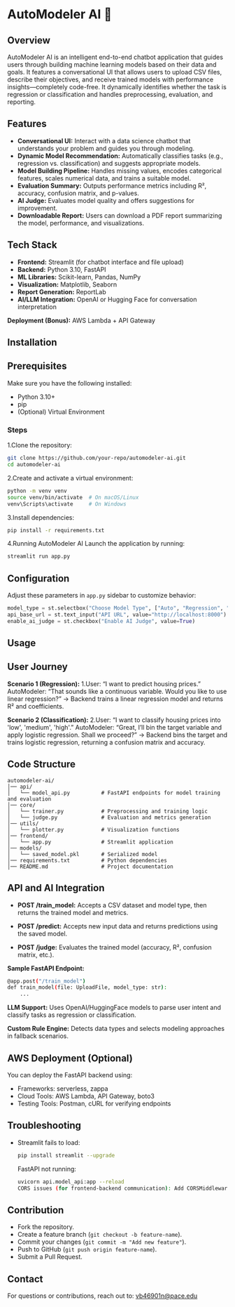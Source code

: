 # AutoModeler AI 🤖

## Overview
AutoModeler AI is an intelligent end-to-end chatbot application that guides users through building machine learning models based on their data and goals. It features a conversational UI that allows users to upload CSV files, describe their objectives, and receive trained models with performance insights—completely code-free. It dynamically identifies whether the task is regression or classification and handles preprocessing, evaluation, and reporting.

## Features
- **Conversational UI:** Interact with a data science chatbot that understands your problem and guides you through modeling.
- **Dynamic Model Recommendation:** Automatically classifies tasks (e.g., regression vs. classification) and suggests appropriate models.
- **Model Building Pipeline:** Handles missing values, encodes categorical features, scales numerical data, and trains a suitable model.
- **Evaluation Summary:** Outputs performance metrics including R², accuracy, confusion matrix, and p-values.
- **AI Judge:** Evaluates model quality and offers suggestions for improvement.
- **Downloadable Report:** Users can download a PDF report summarizing the model, performance, and visualizations.

## Tech Stack
- **Frontend:** Streamlit (for chatbot interface and file upload)
- **Backend:** Python 3.10, FastAPI
- **ML Libraries:** Scikit-learn, Pandas, NumPy
- **Visualization:** Matplotlib, Seaborn
- **Report Generation:** ReportLab
- **AI/LLM Integration:** OpenAI or Hugging Face for conversation interpretation

**Deployment (Bonus):** AWS Lambda + API Gateway

## Installation
## Prerequisites
Make sure you have the following installed:
- Python 3.10+
- pip
- (Optional) Virtual Environment

### Steps
1.Clone the repository:
  ```sh
  git clone https://github.com/your-repo/automodeler-ai.git
  cd automodeler-ai
  ```
2.Create and activate a virtual environment:
  ```sh
  python -m venv venv
  source venv/bin/activate  # On macOS/Linux
  venv\Scripts\activate     # On Windows
  ```
3.Install dependencies:
  ```sh
  pip install -r requirements.txt
  ```
4.Running AutoModeler AI
  Launch the application by running:
  ```sh
  streamlit run app.py
  ```

## Configuration
Adjust these parameters in `app.py` sidebar to customize behavior:
```python
model_type = st.selectbox("Choose Model Type", ["Auto", "Regression", "Classification"])
api_base_url = st.text_input("API URL", value="http://localhost:8000")
enable_ai_judge = st.checkbox("Enable AI Judge", value=True)
```

## Usage
## User Journey
**Scenario 1 (Regression):**
1.User: “I want to predict housing prices.”
AutoModeler: “That sounds like a continuous variable. Would you like to use linear regression?”
→ Backend trains a linear regression model and returns R² and coefficients.

**Scenario 2 (Classification):**
2.User: “I want to classify housing prices into 'low', 'medium', 'high'.”
AutoModeler: “Great, I’ll bin the target variable and apply logistic regression. Shall we proceed?”
→ Backend bins the target and trains logistic regression, returning a confusion matrix and accuracy.

## Code Structure
```
automodeler-ai/
│── api/
│   └── model_api.py          # FastAPI endpoints for model training and evaluation
│── core/
│   └── trainer.py            # Preprocessing and training logic
│   └── judge.py              # Evaluation and metrics generation
│── utils/
│   └── plotter.py            # Visualization functions
│── frontend/
│   └── app.py                # Streamlit application
│── models/
│   └── saved_model.pkl       # Serialized model
│── requirements.txt          # Python dependencies
│── README.md                 # Project documentation
```

## API and AI Integration
- **POST /train_model:** Accepts a CSV dataset and model type, then returns the trained model and metrics.

- **POST /predict:** Accepts new input data and returns predictions using the saved model.

- **POST /judge:** Evaluates the trained model (accuracy, R², confusion matrix, etc.).

**Sample FastAPI Endpoint:**
```sh
@app.post("/train_model")
def train_model(file: UploadFile, model_type: str):
    ...
```
**LLM Support:** Uses OpenAI/HuggingFace models to parse user intent and classify tasks as regression or classification.

**Custom Rule Engine:** Detects data types and selects modeling approaches in fallback scenarios.

## AWS Deployment (Optional)
You can deploy the FastAPI backend using:
- Frameworks: serverless, zappa
- Cloud Tools: AWS Lambda, API Gateway, boto3
- Testing Tools: Postman, cURL for verifying endpoints

## Troubleshooting
- Streamlit fails to load:
  ```sh
  pip install streamlit --upgrade
  ```
  FastAPI not running:
  ```sh
  uvicorn api.model_api:app --reload
  CORS issues (for frontend-backend communication): Add CORSMiddleware in model_api.py.
  ```

## Contribution
- Fork the repository.
- Create a feature branch (`git checkout -b feature-name`).
- Commit your changes (`git commit -m "Add new feature"`).
- Push to GitHub (`git push origin feature-name`).
- Submit a Pull Request.

## Contact
For questions or contributions, reach out to: vb46901n@pace.edu
